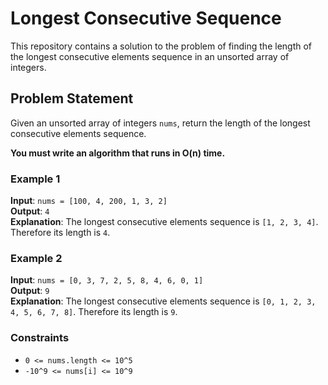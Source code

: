 # Longest Consecutive Sequence

This repository contains a solution to the problem of finding the length of the longest consecutive elements sequence in an unsorted array of integers.

## Problem Statement

Given an unsorted array of integers `nums`, return the length of the longest consecutive elements sequence.

**You must write an algorithm that runs in O(n) time.**

### Example 1

**Input**: `nums = [100, 4, 200, 1, 3, 2]`  
**Output**: `4`  
**Explanation**: The longest consecutive elements sequence is `[1, 2, 3, 4]`. Therefore its length is `4`.

### Example 2

**Input**: `nums = [0, 3, 7, 2, 5, 8, 4, 6, 0, 1]`  
**Output**: `9`  
**Explanation**: The longest consecutive elements sequence is `[0, 1, 2, 3, 4, 5, 6, 7, 8]`. Therefore its length is `9`.

### Constraints

- `0 <= nums.length <= 10^5`
- `-10^9 <= nums[i] <= 10^9`


